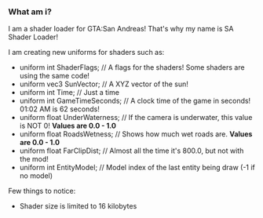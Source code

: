 ### What am i?

I am a shader loader for GTA:San Andreas! That's why my name is SA Shader Loader!

I am creating new uniforms for shaders such as:
- uniform int ShaderFlags; // A flags for the shaders! Some shaders are using the same code!
- uniform vec3 SunVector; // A XYZ vector of the sun!
- uniform int Time; // Just a time
- uniform int GameTimeSeconds; // A clock time of the game in seconds! 01:02 AM is 62 seconds!
- uniform float UnderWaterness; // If the camera is underwater, this value is NOT 0! **Values are 0.0 - 1.0**
- uniform float RoadsWetness; // Shows how much wet roads are. **Values are 0.0 - 1.0**
- uniform float FarClipDist; // Almost all the time it's 800.0, but not with the mod!
- uniform int EntityModel; // Model index of the last entity being draw (-1 if no model)

Few things to notice:
- Shader size is limited to 16 kilobytes